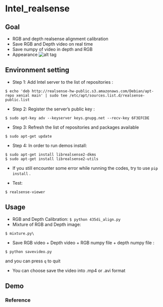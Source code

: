 # Intel_realsense
## Goal
* RGB and depth realsense alignment calibration
* Save RGB and Depth video on real time
* Save numpy of video in depth and RGB
* Appearance ![alt tag](https://i.imgur.com/FBOGVIx.jpg)
## Environment setting
* Step 1: Add Intel server to the list of repositories :
```
$ echo 'deb http://realsense-hw-public.s3.amazonaws.com/Debian/apt-repo xenial main' | sudo tee /etc/apt/sources.list.d/realsense-public.list
```
* Step 2: Register the server’s public key :
```
$ sudo apt-key adv --keyserver keys.gnupg.net --recv-key 6F3EFCDE
```
* Step 3: Refresh the list of repositories and packages available
```
$ sudo apt-get update
```
* Step 4: In order to run demos install:
```
$ sudo apt-get install librealsense2-dkms
$ sudo apt-get install librealsense2-utils
```
* If you still encounter some error while running the codes, try to use `pip install` .

* Test: 
```
$ realsense-viewer
```
## Usage
* RGB and Depth Calibration: ```$ python 435di_align.py```
* Mixture of RGB and Depth image: 
```
$ mixture.py\
```
* Save RGB video + Depth video + RGB numpy file + depth numpy file : 
```
$ python savevideo.py
```
 and you can press ```q``` to quit 
* You can choose save the video into .mp4 or .avi format
## Demo
### Reference
